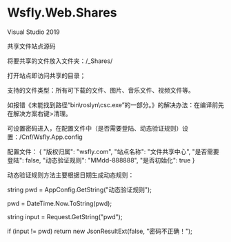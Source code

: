 # Wsfly.Web.Shares

Visual Studio 2019

共享文件站点源码

将要共享的文件放入文件夹：/_Shares/

打开站点即访问共享的目录；

支持的文件类型：所有可下载的文件、图片、音乐文件、视频文件等。

如报错《未能找到路径“bin\roslyn\csc.exe”的一部分。》的解决办法：在编译前先在解决方案右键>清理。


可设置密码进入，在配置文件中（是否需要登陆、动态验证规则）设置：/Cnf/Wsfly.App.config

配置文件：
{
  "版权归属": "wsfly.com",
  "站点名称": "文件共享中心",
  "是否需要登陆": false,
  "动态验证规则": "MMdd-888888",
  "是否初始化": true
}

动态验证规则方法主要根据日期生成动态规则：

string pwd = AppConfig.GetString("动态验证规则");

pwd = DateTime.Now.ToString(pwd);

string input = Request.GetString("pwd");

if (input != pwd) return new JsonResultExt(false, "密码不正确！");
